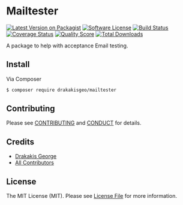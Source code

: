 # Mailtester

[![Latest Version on Packagist][ico-version]][link-packagist]
[![Software License][ico-license]](LICENSE.md)
[![Build Status][ico-travis]][link-travis]
[![Coverage Status][ico-scrutinizer]][link-scrutinizer]
[![Quality Score][ico-code-quality]][link-code-quality]
[![Total Downloads][ico-downloads]][link-downloads]


A package to help with acceptance Email testing.

## Install

Via Composer

``` bash
$ composer require drakakisgeo/mailtester
```

## Contributing

Please see [CONTRIBUTING](CONTRIBUTING.md) and [CONDUCT](CONDUCT.md) for details.

## Credits

- [Drakakis George][link-author]
- [All Contributors][link-contributors]

## License

The MIT License (MIT). Please see [License File](LICENSE.md) for more information.

[ico-version]: https://img.shields.io/packagist/v/drakakisgeo/mailtester.svg?style=flat-square
[ico-license]: https://img.shields.io/badge/license-MIT-brightgreen.svg?style=flat-square
[ico-travis]: https://img.shields.io/travis/drakakisgeo/mailtester/master.svg?style=flat-square
[ico-scrutinizer]: https://img.shields.io/scrutinizer/coverage/g/drakakisgeo/mailtester.svg?style=flat-square
[ico-code-quality]: https://img.shields.io/scrutinizer/g/drakakisgeo/mailtester.svg?style=flat-square
[ico-downloads]: https://img.shields.io/packagist/dt/drakakisgeo/mailtester.svg?style=flat-square

[link-packagist]: https://packagist.org/packages/drakakisgeo/mailtester
[link-travis]: https://travis-ci.org/drakakisgeo/mailtester
[link-scrutinizer]: https://scrutinizer-ci.com/g/drakakisgeo/mailtester/code-structure
[link-code-quality]: https://scrutinizer-ci.com/g/drakakisgeo/mailtester
[link-downloads]: https://packagist.org/packages/drakakisgeo/mailtester
[link-author]: https://github.com/drakakisgeo
[link-contributors]: ../../contributors
